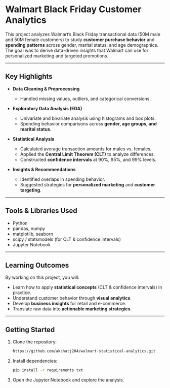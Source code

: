 # Walmart Black Friday Customer Analytics

This project analyzes Walmart’s Black Friday transactional data (50M male and 50M female customers) to study **customer purchase behavior** and **spending patterns** across gender, marital status, and age demographics.  
The goal was to derive data-driven insights that Walmart can use for personalized marketing and targeted promotions.  

---

## Key Highlights

- **Data Cleaning & Preprocessing**  
  - Handled missing values, outliers, and categorical conversions.  

- **Exploratory Data Analysis (EDA)**  
  - Univariate and bivariate analysis using histograms and box plots.  
  - Spending behavior comparisons across **gender, age groups, and marital status**.  

- **Statistical Analysis**  
  - Calculated average transaction amounts for males vs. females.  
  - Applied the **Central Limit Theorem (CLT)** to analyze differences.  
  - Constructed **confidence intervals** at 90%, 95%, and 99% levels.  

- **Insights & Recommendations**  
  - Identified overlaps in spending behavior.  
  - Suggested strategies for **personalized marketing** and **customer targeting**.  

---

## Tools & Libraries Used

- Python  
- pandas, numpy  
- matplotlib, seaborn  
- scipy / statsmodels (for CLT & confidence intervals)  
- Jupyter Notebook  

---

## Learning Outcomes

By working on this project, you will:  
- Learn how to apply **statistical concepts** (CLT & confidence intervals) in practice.  
- Understand customer behavior through **visual analytics**.  
- Develop **business insights** for retail and e-commerce.  
- Translate raw data into **actionable marketing strategies**.  

---

## Getting Started

1. Clone the repository:
   ```bash
   https://github.com/akshatj204/walmart-statistical-analytics.git

2. Install dependencies:
   ```bash
   pip install -r requirements.txt

3. Open the Jupyter Notebook and explore the analysis.

   

